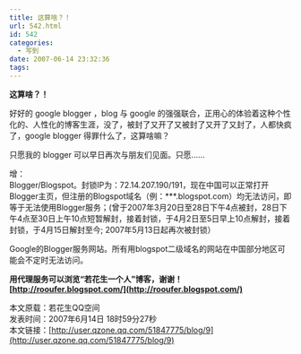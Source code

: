 ```yaml
---
title: 这算啥？！
url: 542.html
id: 542
categories:
  - 写到
date: 2007-06-14 23:32:36
tags:
---
```


**这算啥？！**

  
好好的 google blogger ，blog 与 google 的强强联合，正用心的体验着这种个性化的、人性化的博客生涯，没了，被封了又开了又被封了又开了又封了，人都快疯了，google blogger 得罪什么了，这算啥嘛？  
  
只愿我的 blogger 可以早日再次与朋友们见面。只愿……  
  
增：  
Blogger/Blogspot。封锁IP为：72.14.207.190/191，现在中国可以正常打开Blogger主页，但注册的Blogspot域名（例：***.blogspot.com）均无法访问，即等于无法使用Blogger服务；(曾于2007年3月20日至28日下午4点被封，28日下午4点至30日上午10点短暂解封，接着封锁，于4月2日至5日早上10点解封，接着封锁，于4月15日解封至今; 2007年5月13日起再次被封锁）  
  
Google的Blogger服务网站。所有用blogspot二级域名的网站在中国部分地区可能会不定时无法访问。  
  
**用代理服务可以浏览“若花生一个人”博客，谢谢！  
[http://rooufer.blogspot.com/](http://rooufer.blogspot.com/)**  
  
本文原载：若花生QQ空间  
发表时间：2007年6月14日 18时59分27秒          
本文链接：[http://user.qzone.qq.com/51847775/blog/9](http://user.qzone.qq.com/51847775/blog/9)